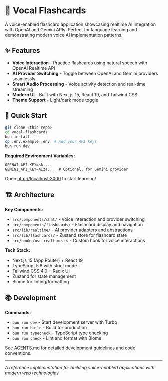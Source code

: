 # 🎤 Vocal Flashcards

A voice-enabled flashcard application showcasing realtime AI integration with OpenAI and Gemini APIs. Perfect for language learning and demonstrating modern voice AI implementation patterns.

## ✨ Features

- **Voice Interaction** - Practice flashcards using natural speech with OpenAI Realtime API
- **AI Provider Switching** - Toggle between OpenAI and Gemini providers seamlessly
- **Smart Audio Processing** - Voice activity detection and real-time streaming
- **Modern UI** - Built with Next.js 15, React 19, and Tailwind CSS
- **Theme Support** - Light/dark mode toggle

## 🚀 Quick Start

```bash
git clone <this-repo>
cd vocal-flashcards
bun install
cp .env.example .env  # Add your API keys
bun run dev
```

**Required Environment Variables:**
```env
OPENAI_API_KEY=sk-...
GEMINI_API_KEY=AIza...  # Optional, for Gemini provider
```

Open [http://localhost:3000](http://localhost:3000) to start learning!

## 🏗️ Architecture

**Key Components:**
- `src/components/chat/` - Voice interaction and provider switching
- `src/components/flashcards/` - Flashcard display and navigation
- `src/lib/realtime/` - AI provider adapters and abstractions
- `src/lib/flashcards/` - Zustand store for flashcard state
- `src/hooks/use-realtime.ts` - Custom hook for voice interactions

**Tech Stack:**
- Next.js 15 (App Router) + React 19
- TypeScript 5.8 with strict mode
- Tailwind CSS 4.0 + Radix UI
- Zustand for state management
- Biome for linting/formatting

## 📚 Development

**Commands:**
- `bun run dev` - Start development server with Turbo
- `bun run build` - Build for production
- `bun run typecheck` - TypeScript type checking
- `bun run check` - Lint and format with Biome

See [AGENTS.md](./AGENTS.md) for detailed development guidelines and code conventions.

---

*A reference implementation for building voice-enabled applications with modern web technologies.*
